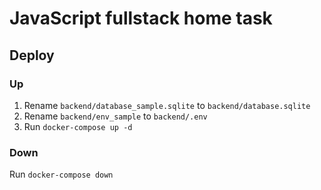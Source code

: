 
# JavaScript fullstack home task

## Deploy

### Up

1) Rename `backend/database_sample.sqlite` to `backend/database.sqlite`
2) Rename `backend/env_sample` to `backend/.env`
3) Run `docker-compose up -d`

### Down

Run `docker-compose down`
